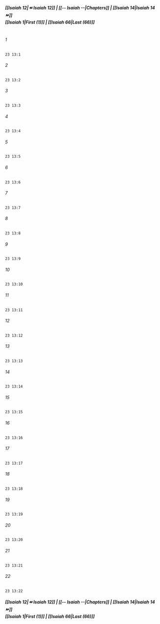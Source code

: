 
##### **[[Isaiah 12|⏪ Isaiah 12]] | [[-- Isaiah --|Chapters]] | [[Isaiah 14|Isaiah 14 ⏩]]**<br>**[[Isaiah 1|First (1)]] | [[Isaiah 66|Last (66)]]**<br><br>

###### 1
``` verse
23 13:1
```
###### 2
``` verse
23 13:2
```
###### 3
``` verse
23 13:3
```
###### 4
``` verse
23 13:4
```
###### 5
``` verse
23 13:5
```
###### 6
``` verse
23 13:6
```
###### 7
``` verse
23 13:7
```
###### 8
``` verse
23 13:8
```
###### 9
``` verse
23 13:9
```
###### 10
``` verse
23 13:10
```
###### 11
``` verse
23 13:11
```
###### 12
``` verse
23 13:12
```
###### 13
``` verse
23 13:13
```
###### 14
``` verse
23 13:14
```
###### 15
``` verse
23 13:15
```
###### 16
``` verse
23 13:16
```
###### 17
``` verse
23 13:17
```
###### 18
``` verse
23 13:18
```
###### 19
``` verse
23 13:19
```
###### 20
``` verse
23 13:20
```
###### 21
``` verse
23 13:21
```
###### 22
``` verse
23 13:22
```

##### **[[Isaiah 12|⏪ Isaiah 12]] | [[-- Isaiah --|Chapters]] | [[Isaiah 14|Isaiah 14 ⏩]]**<br>**[[Isaiah 1|First (1)]] | [[Isaiah 66|Last (66)]]**
